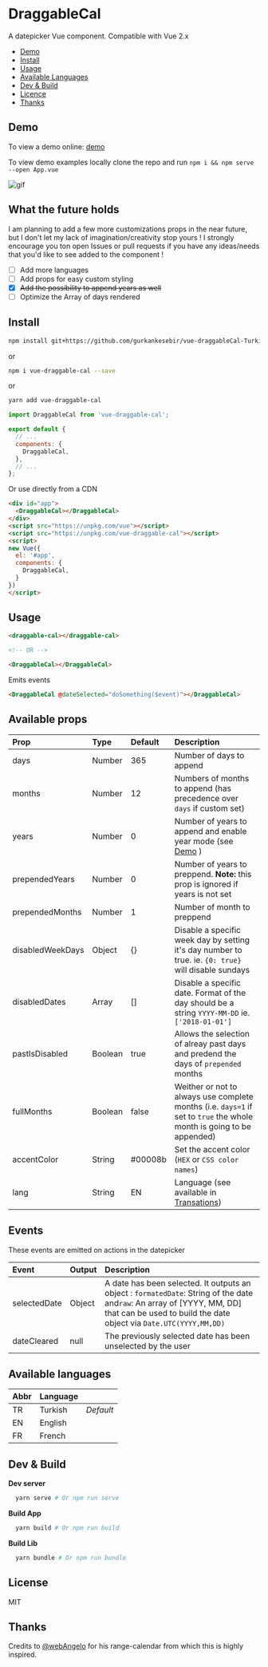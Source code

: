 # DraggableCal

A datepicker Vue component. Compatible with Vue 2.x

- [Demo](#demo)
- [Install](#install)
- [Usage](#usage)
- [Available Languages](#available-languages)
- [Dev & Build](#dev-&-build)
- [Licence](#licence)
- [Thanks](#thanks)

## Demo

To view a demo online: [demo](https://liloow.github.io/vue-draggableCal/demo/)

To view demo examples locally clone the repo and run `npm i && npm serve --open App.vue`

![gif](https://raw.githubusercontent.com/liloow/vue-draggableCal/master/screenshot.gif)

## What the future holds

I am planning to add a few more customizations props in the near future, but I don't let my lack of imagination/creativity stop yours ! I strongly encourage you ton open Issues or pull requests if you have any ideas/needs that you'd like to see added to the component !

- [ ] Add more languages
- [ ] Add props for easy custom styling
- [x] ~~Add the possibility to append years as well~~
- [ ] Optimize the Array of days rendered

## Install

```bash
npm install git+https://github.com/gurkankesebir/vue-draggableCal-Turkish.git
```

or

```bash
npm i vue-draggable-cal --save
```

or

```bash
yarn add vue-draggable-cal
```

```javascript
import DraggableCal from 'vue-draggable-cal';

export default {
  // ...
  components: {
    DraggableCal,
  },
  // ...
};
```

Or use directly from a CDN

```html
<div id="app">
  <DraggableCal></DraggableCal>
</div>
<script src="https://unpkg.com/vue"></script>
<script src="https://unpkg.com/vue-draggable-cal"></script>
<script>
new Vue({
  el: '#app',
  components: {
    DraggableCal,
  }
})
</script>
```

## Usage

```html
<draggable-cal></draggable-cal>

<!-- OR -->

<DraggableCal></DraggableCal>
```

Emits events

```html
<DraggableCal @dateSelected="doSomething($event)"></DraggableCal>
```

## Available props

| Prop            | Type    | Default | Description                                                                                                           |
| :-------------- | :------ | :------ | :-------------------------------------------------------------------------------------------------------------------- |
| days            | Number  | 365     | Number of days to append                                                                                              |
| months          | Number  | 12      | Numbers of months to append (has precedence over `days` if custom set)                                                |
| years           | Number  | 0       | Number of years to append and enable year mode (see [Demo](#demo) )                                                   |
| prependedYears  | Number  | 0       | Number of years to preppend. **Note:** this prop is ignored if years is not set                                       |
| prependedMonths | Number  | 1       | Number of month to preppend                                                                                           |
| disabledWeekDays| Object  | {}      | Disable a specific week day by setting it's day number to true. ie. `{0: true}` will disable sundays                  |
| disabledDates   | Array   | []      | Disable a specific date. Format of the day should be a string `YYYY-MM-DD` ie. `['2018-01-01']`                       |
| pastIsDisabled  | Boolean | true    | Allows the selection of alreay past days and predend the days of `prepended` months                                   |
| fullMonths      | Boolean | false   | Weither or not to always use complete months (i.e. `days=1` if set to `true` the whole month is going to be appended) |
| accentColor     | String  | #00008b | Set the accent color (`HEX` or `CSS color names`)                                                                     |
| lang            | String  | EN      | Language (see available in [Transations](#Translation))                                                               |

## Events

These events are emitted on actions in the datepicker

| Event        | Output | Description                                                                                                                                                                                   |
| :----------- | :----- | :-------------------------------------------------------------------------------------------------------------------------------------------------------------------------------------------- |
| selectedDate | Object | A date has been selected. It outputs an object : `formatedDate`: String of the date and`raw`: An array of [YYYY, MM, DD] that can be used to build the date object via `Date.UTC(YYYY,MM,DD)` |
| dateCleared  | null   | The previously selected date has been unselected by the user                                                                                                                                  |

## Available languages

| Abbr | Language |           |
| ---- | -------- | --------- |
| TR   | Turkish  | _Default_ |
| EN   | English  |           |
| FR   | French   |           |

## Dev & Build

**Dev server**
```bash
  yarn serve # Or npm run serve
```

**Build App**
```bash
  yarn build # Or npm run build
```

**Build Lib**
```bash
  yarn bundle # Or npm run bundle
```

## License

MIT

## Thanks

Credits to [@webAngelo](https://github.com/webangelo) for his range-calendar from which this is highly inspired.
